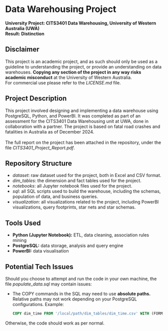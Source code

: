 # Data Warehousing Project

**University Project: CITS3401 Data Warehousing, University of Western Australia (UWA)** <br>
**Result: Distinction**

## Disclaimer
This project is an academic project, and as such should only be used as a guideline to understanding the project, or provide an understanding on data warehouses. **Copying any section of the project in any way risks academic misconduct** at the University of Western Australia. <br>
For commercial use please refer to the *LICENSE.md* file.

## Project Description
This project involved designing and implementing a data warehouse using PostgreSQL, Python, and PowerBI.
It was completed as part of an assessment for the CITS3401 Data Warehousing unit at UWA, done in collaboration with a partner.
The project is based on fatal road crashes and fatalities in Australia as of December 2024.<br><br>
The full report on the project has been attached in the repository, under the file *CITS3401_Project_Report.pdf*.

## Repository Structure
- *dataset*: raw dataset used for the project, both in Excel and CSV format.
- *dim_tables*: the dimension and fact tables used for the project.
- *notebooks*: all Jupyter notebook files used for the project.
- *sql*: all SQL scripts used to build the warehouse, including the schemas, population of data, and business queries.
- *visualization*: all visualizations related to the project, including PowerBI visualizations, query footprints, star nets and star schemas.

## Tools Used
- **Python (Jupyter Notebook):** ETL, data cleaning, association rules mining
- **PostgreSQL:** data storage, analysis and query engine
- **PowerBI:** data visualisation

## Potential Tech Issues
Should you choose to attempt and run the code in your own machine, the file *populate_data.sql* may contain issues:
- The COPY commands in the SQL may need to use **absolute paths.** Relative paths may not work depending on your PostgreSQL configurations.
  Example:
  ```sql
  COPY dim_time FROM '/local/path/dim_tables/dim_time.csv' WITH (FORMAT csv, HEADER TRUE);```
Otherwise, the code should work as per normal.



 
